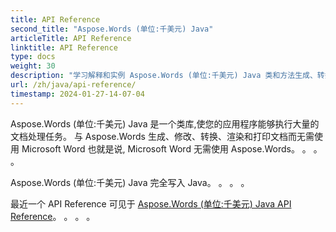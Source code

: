 ```yaml
---
title: API Reference
second_title: "Aspose.Words (单位:千美元) Java"
articleTitle: API Reference
linktitle: API Reference
type: docs
weight: 30
description: "学习解释和实例 Aspose.Words (单位:千美元) Java 类和方法生成、转换、修改、渲染和打印文档而不使用 Microsoft Word。 。 。 。"
url: /zh/java/api-reference/
timestamp: 2024-01-27-14-07-04
---
```


Aspose.Words (单位:千美元) Java 是一个类库,使您的应用程序能够执行大量的文档处理任务。 与 Aspose.Words 生成、修改、转换、渲染和打印文档而无需使用 Microsoft Word 也就是说, Microsoft Word 无需使用 Aspose.Words。 。 。 。

Aspose.Words (单位:千美元) Java 完全写入 Java。 。 。 。

最近一个 API Reference 可见于 [Aspose.Words (单位:千美元) Java API Reference](https://reference.aspose.com/words/java/)。 。 。 。
